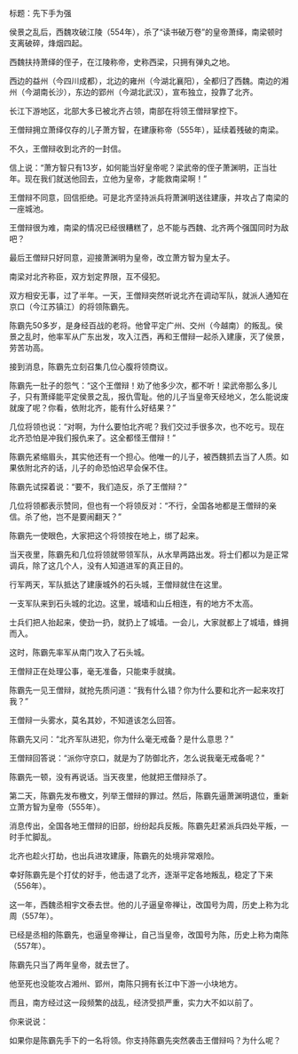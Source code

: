 标题：先下手为强



侯景之乱后，西魏攻破江陵（554年），杀了“读书破万卷”的皇帝萧绎，南梁顿时支离破碎，烽烟四起。

西魏扶持萧绎的侄子，在江陵称帝，史称西梁，只拥有弹丸之地。

西边的益州（今四川成都），北边的雍州（今湖北襄阳），全都归了西魏。南边的湘州（今湖南长沙），东边的郢州（今湖北武汉），宣布独立，投靠了北齐。

长江下游地区，北部大多已被北齐占领，南部在将领王僧辩掌控下。

王僧辩拥立萧绎仅存的儿子萧方智，在建康称帝（555年），延续着残破的南梁。



不久，王僧辩收到北齐的一封信。

信上说：“萧方智只有13岁，如何能当好皇帝呢？梁武帝的侄子萧渊明，正当壮年。现在我们就送他回去，立他为皇帝，才能救南梁啊！”

王僧辩不同意，回信拒绝。可是北齐坚持派兵将萧渊明送往建康，并攻占了南梁的一座城池。

王僧辩很为难，南梁的情况已经很糟糕了，总不能与西魏、北齐两个强国同时为敌吧？

最后王僧辩只好同意，迎接萧渊明为皇帝，改立萧方智为皇太子。

南梁对北齐称臣，双方划定界限，互不侵犯。



双方相安无事，过了半年。一天，王僧辩突然听说北齐在调动军队，就派人通知在京口（今江苏镇江）的将领陈霸先。

陈霸先50多岁，是身经百战的老将。他曾平定广州、交州（今越南）的叛乱。侯景之乱时，他率军从广东出发，攻入江西，再和王僧辩一起杀入建康，灭了侯景，劳苦功高。

接到消息，陈霸先立刻召集几位心腹将领商议。

陈霸先一肚子的怨气：“这个王僧辩！劝了他多少次，都不听！梁武帝那么多儿子，只有萧绎能平定侯景之乱，报仇雪耻。他的儿子当皇帝天经地义，怎么能说废就废了呢？你看，依附北齐，能有什么好结果？”

几位将领也说：“对啊，为什么要怕北齐呢？我们交过手很多次，也不吃亏。现在北齐恐怕是冲我们报仇来了。这全都怪王僧辩！”

陈霸先紧缩眉头，其实他还有一个担心。他唯一的儿子，被西魏抓去当了人质。如果依附北齐的话，儿子的命恐怕迟早会保不住。

陈霸先试探着说：“要不，我们造反，杀了王僧辩？”

几位将领都表示赞同，但也有一个将领反对：“不行，全国各地都是王僧辩的亲信。杀了他，岂不是要闹翻天？”

陈霸先一使眼色，大家把这个将领按在地上，绑了起来。



当天夜里，陈霸先和几位将领就带领军队，从水旱两路出发。将士们都以为是正常调兵，除了这几个人，没有人知道进军的真正目的。

行军两天，军队抵达了建康城外的石头城，王僧辩就住在这里。

一支军队来到石头城的北边。这里，城墙和山丘相连，有的地方不太高。

士兵们把人抬起来，使劲一扔，就扔上了城墙。一会儿，大家就都上了城墙，蜂拥而入。

这时，陈霸先率军从南门攻入了石头城。



王僧辩正在处理公事，毫无准备，只能束手就擒。

陈霸先一见王僧辩，就抢先质问道：“我有什么错？你为什么要和北齐一起来攻打我？”

王僧辩一头雾水，莫名其妙，不知道该怎么回答。

陈霸先又问：“北齐军队进犯，你为什么毫无戒备？是什么意思？”

王僧辩回答说：“派你守京口，就是为了防御北齐，怎么说我毫无戒备呢？”

陈霸先一顿，没有再说话。当天夜里，他就把王僧辩杀了。



第二天，陈霸先发布檄文，列举王僧辩的罪过。然后，陈霸先逼萧渊明退位，重新立萧方智为皇帝（555年）。

消息传出，全国各地王僧辩的旧部，纷纷起兵反叛。陈霸先赶紧派兵四处平叛，一时手忙脚乱。

北齐也趁火打劫，也出兵进攻建康，陈霸先的处境非常艰险。

幸好陈霸先是个打仗的好手，他击退了北齐，逐渐平定各地叛乱，稳定了下来（556年）。



这一年，西魏丞相宇文泰去世。他的儿子逼皇帝禅让，改国号为周，历史上称为北周（557年）。

已经是丞相的陈霸先，也逼皇帝禅让，自己当皇帝，改国号为陈，历史上称为南陈（557年）。

陈霸先只当了两年皇帝，就去世了。

他至死也没能攻占湘州、郢州，南陈只拥有长江中下游一小块地方。

而且，南方经过这一段频繁的战乱，经济受损严重，实力大不如以前了。



你来说说：

如果你是陈霸先手下的一名将领。你支持陈霸先突然袭击王僧辩吗？为什么呢？



